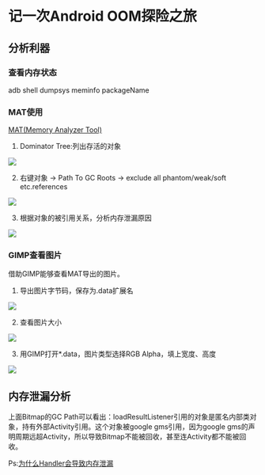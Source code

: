 ﻿# 记一次Android OOM探险之旅

## 分析利器

### 查看内存状态

adb shell dumpsys meminfo packageName

### MAT使用

[MAT(Memory Analyzer Tool)](http://www.eclipse.org/mat/downloads.php)

1. Dominator Tree:列出存活的对象

![](https://www.github.com/wslaimin/blog/raw/master/pics/dominator_tree.png)

2. 右键对象 -> Path To GC Roots -> exclude all phantom/weak/soft etc.references

![](https://www.github.com/wslaimin/blog/raw/master/pics/gc.png)

3. 根据对象的被引用关系，分析内存泄漏原因

![](https://www.github.com/wslaimin/blog/raw/master/pics/gc_path.png)

### GIMP查看图片

借助GIMP能够查看MAT导出的图片。

1. 导出图片字节码，保存为.data扩展名

![](https://www.github.com/wslaimin/blog/raw/master/pics/export_data.png)

2. 查看图片大小

![](https://https://www.github.com/wslaimin/blog/raw/master/pics/pic_size.png)

3. 用GIMP打开*.data，图片类型选择RGB Alpha，填上宽度、高度

![](https://https://www.github.com/wslaimin/blog/raw/master/pics/gimp.png)

## 内存泄漏分析

上面Bitmap的GC Path可以看出：loadResultListener引用的对象是匿名内部类对象，持有外部Activity引用。这个对象被google gms引用，因为google gms的声明周期远超Activity，所以导致Bitmap不能被回收，甚至连Activity都不能被回收。

Ps:[为什么Handler会导致内存泄漏](https://www.androiddesignpatterns.com/2013/01/inner-class-handler-memory-leak.html)